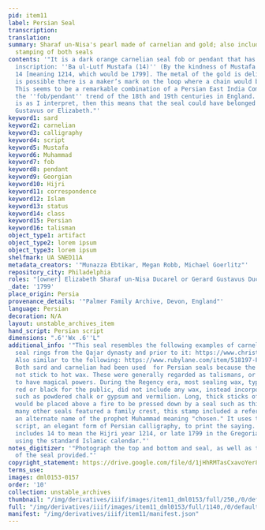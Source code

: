 ```yaml
---
pid: item11
label: Persian Seal
transcription:
translation:
summary: Sharaf un-Nisa's pearl made of carnelian and gold; also included is a sample
  stamping of both seals
contents: '"It is a dark orange carnelian seal fob or pendant that has the following
  inscription: ''Ba ul-Lutf Mustafa (14)'' (By the kindness of Mustafa [meaning Muhammad]
  14 [meaning 1214, which would be 1799]. The metal of the gold is delicate, and it
  is possible there is a maker’s mark on the loop where a chain would be threaded.
  This seems to be a remarkable combination of a Persian East India Company Seal with
  the ''fob/pendant'' trend of the 18th and 19th centuries in England. If the dating
  is as I interpret, then this means that the seal could have belonged to either Gerard
  Gustavus or Elizabeth."'
keyword1: sard
keyword2: carnelian
keyword3: calligraphy
keyword4: script
keyword5: Mustafa
keyword6: Muhammad
keyword7: fob
keyword8: pendant
keyword9: Georgian
keyword10: Hijri
keyword11: correspondence
keyword12: Islam
keyword13: status
keyword14: class
keyword15: Persian
keyword16: talisman
object_type1: artifact
object_type2: lorem ipsum
object_type3: lorem ipsum
shelfmark: UA SNED11A
metadata_creators: '"Munazza Ebtikar, Megan Robb, Michael Goerlitz"'
repository_city: Philadelphia
roles: "[owner] Elizabeth Sharaf un-Nisa Ducarel or Gerard Gustavus Ducarel"
_date: '1799'
place_origin: Persia
provenance_details: '"Palmer Family Archive, Devon, England"'
language: Persian
decoration: N/A
layout: unstable_archives_item
hand_script: Persian script
dimensions: ".6''Wx .6''L"
additional_info: '"This seal resembles the following examples of carnelian Persian
  seal rings from the Qajar dynasty and prior to it: https://www.christies.com/en/lot/lot-4893909.
  Also similar to the following: https://www.rubylane.com/item/518197-FBA24328VA/Victorian-Gold-Carnelian-Armorial-Seal-Fob#:~:text=This%20antique%20carnelian%20fob%20seal%20was%20made%20around,on%20the%20larger%20side%2C%20it%20weighs%208.2%20grams.
  Both sard and carnelian had been used  for Persian seals because the stone does
  not stick to hot wax. These were generally regarded as talismans, or objects regarded
  to have magical powers. During the Regency era, most sealing wax, typically colored
  red or black for the public, did not include any wax, instead incorporating ingredients
  such as powdered chalk or gypsum and vermilion. Long, thick sticks of sealing wax
  would be placed above a fire to be pressed down by a seal such as this one. Whereas
  many other seals featured a family crest, this stamp included a reference to Mustafa,
  an alternate name of the prophet Muhammad meaning "chosen." It uses the Nasta''liq
  script, an elegant form of Persian calligraphy, to print the saying. The inscription
  includes 14 to mean the Hijri year 1214, or late 1799 in the Gregorian calendar,
  using the standard Islamic calendar."'
notes_digitizer: '"Photograph the top and bottom and seal, as well as the impression
  of the seal provided."'
copyright_statement: https://drive.google.com/file/d/1jHhRMTasCxavoYer89Wn8_Xn65nL0sW0/view?usp=sharing
terms_use:
images: dml0153-0157
order: '10'
collection: unstable_archives
thumbnail: "/img/derivatives/iiif/images/item11_dml0153/full/250,/0/default.jpg"
full: "/img/derivatives/iiif/images/item11_dml0153/full/1140,/0/default.jpg"
manifest: "/img/derivatives/iiif/item11/manifest.json"
---
```

